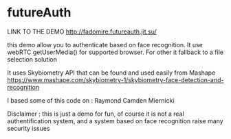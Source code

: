futureAuth
==========

LINK TO THE DEMO
http://fadomire.futureauth.jit.su/

this demo allow you to authenticate based on face recognition. 
It use webRTC getUserMedia() for supported browser. 
For other it fallback to a file selection solution

It uses Skybiometry API that can be found and used easily from Mashape
https://www.mashape.com/skybiometry-1/skybiometry-face-detection-and-recognition 

I based some of this code on :
Raymond Camden
Miernicki

Disclaimer :
this is just a demo for fun, of course it is not a real authentification system, and a system based on face recognition raise many security issues
